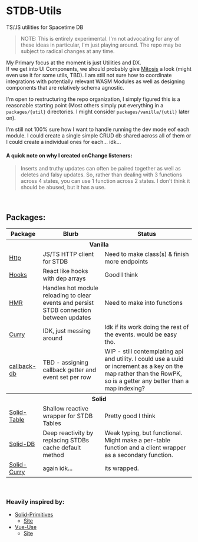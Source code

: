 # STDB-Utils
TS/JS utilities for Spacetime DB

> NOTE: This is entirely experimental. I'm not advocating for any of these ideas in particular, I'm just playing around. The repo may be subject to radical changes at any time.

My Primary focus at the moment is just Utilities and DX.<br/> 
If we get into UI Components, we should probably give [Mitosis](https://github.com/BuilderIO/mitosis) a look (might even use it for some utils, TBD). I am still not sure how to coordinate integrations with potentially relevant WASM Modules as well as designing components that are relatively schema agnostic.

I'm open to restructuring the repo organization, I simply figured this is a reasonable starting point (Most others simply put everything in a `packages/{util}` directories. I might consider `packages/vanilla/{util}` later on).

I'm still not 100% sure how I want to handle running the dev mode eof each module.
I could create a single simple CRUD db shared across all of them
or I could create a individual ones for each...
idk...


#### A quick note on why I created onChange listeners: <br/>
> Inserts and truthy updates can often be paired together as well as deletes and falsy updates. So, rather than dealing with 3 functions across 4 states, you can use 1 function across 2 states. I don't think it should be abused, but it has a use.

<br/>

## Packages:

<table>
  <tr>
    <th>Package</th> <th>Blurb</th> <th>Status</th>
  </tr>
  <tr>
    <th colspan="3">Vanilla</th>
  </tr>
  <tr>
    <td><a href="https://github.com/tcardlab/STDB-Utils/tree/Dev(tmp)/vanilla/http">Http</a></td> 
    <td>JS/TS HTTP client for STDB</td> 
    <td>Need to make class(s) & finish more endpoints</td>
  </tr>
  <tr>
    <td><a href="https://github.com/tcardlab/STDB-Utils/tree/Dev(tmp)/vanilla/hooks">Hooks</a></td> 
    <td>React like hooks with dep arrays</td> 
    <td>Good I think</td>
  </tr>
  <tr>
   <td><a href="https://github.com/tcardlab/STDB-Utils/tree/Dev(tmp)/vanilla/hmr">HMR</a></td> 
   <td>Handles hot module reloading to clear events and persist STDB connection between updates</td> 
   <td>Need to make into functions</td>
  </tr>
  <tr>
    <td><a href="https://github.com/tcardlab/STDB-Utils/tree/Dev(tmp)/vanilla/curry">Curry</a></td> 
    <td>IDK, just messing around</td> 
    <td>Idk if its work doing the rest of the events. would be easy tho.</td>
  </tr>
  <tr>
    <td><a href="https://github.com/tcardlab/STDB-Utils/tree/Dev(tmp)/vanilla/callback-db">callback-db</a></td> 
    <td>TBD - assigning callback getter and event set per row</td> 
    <td>WIP - still contemplating api and utility. I could use a uuid or increment as a key on the map rather than the RowPK, so is a getter any better than a map indexing?</td>
  </tr>
  <tr>
    <th colspan="3">Solid</th>
  </tr>
  <tr>
    <td><a href="https://github.com/tcardlab/STDB-Utils/tree/Dev(tmp)/solid/solid-table">Solid-Table</a></td> 
    <td>Shallow reactive wrapper for STDB Tables</td> 
    <td>Pretty good I think</td>
  </tr>
  <tr>
    <td><a href="https://github.com/tcardlab/STDB-Utils/tree/Dev(tmp)/solid/solid-db">Solid-DB</a></td> 
    <td>Deep reactivity by replacing STDBs cache default method</td> 
    <td>Weak typing, but functional. Might make a per-table function and a client wrapper as a secondary function.</td>
  </tr>
  <tr>
    <td><a href="https://github.com/tcardlab/STDB-Utils/tree/Dev(tmp)/solid/solid-curry">Solid-Curry</a></td> 
    <td>again idk...</td> 
    <td>its wrapped.</td>
  </tr>
<table>

<br/>

### Heavily inspired by:
- [Solid-Primitives](https://github.com/solidjs-community/solid-primitives)
  - [Site](https://primitives.solidjs.community/)
- [Vue-Use](https://github.com/vueuse/vueuse)
  - [Site](https://vueuse.org/)
